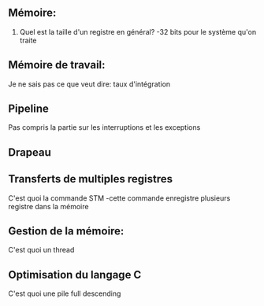 
## Mémoire:
1. Quel est la taille d'un registre en général? -32 bits pour le système qu'on traite

## Mémoire de travail:
Je ne sais pas ce que veut dire: taux d'intégration

## Pipeline
Pas compris la partie sur les interruptions et les exceptions

## Drapeau

## Transferts de multiples registres
C'est quoi la commande STM -cette commande enregistre plusieurs registre dans la mémoire

## Gestion de la mémoire:
C'est quoi un thread

## Optimisation du langage C
C'est quoi une pile full descending
